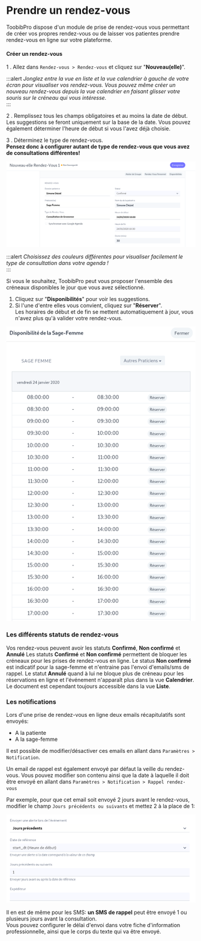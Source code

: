 
# Prendre un rendez-vous

ToobibPro dispose d'un module de prise de rendez-vous vous permettant de créer vos propres rendez-vous ou de laisser vos patientes prendre rendez-vous en ligne sur votre plateforme.


#### Créer un rendez-vous


1 .  Allez dans `Rendez-vous > Rendez-vous` et cliquez sur "**Nouveau(elle)**".


:::alert
*Jonglez entre la vue en liste et la vue calendrier à gauche de votre écran pour visualiser vos rendez-vous. Vous pouvez même créer un nouveau rendez-vous depuis la vue calendrier en faisant glisser votre souris sur le créneau qui vous intéresse.*  
:::

2 . Remplissez tous les champs obligatoires et au moins la date de début. Les suggestions se feront uniquement sur la base de la date. Vous pouvez également déterminer l'heure de début si vous l'avez déjà choisie.

3 . Déterminez le type de rendez-vous.  
**Pensez donc à configurer autant de type de rendez-vous que vous avez de consultations différentes!**  

![Nouveau Rendez-Vous](/content/maia/appointments/nouveau_rdv.png)  

:::alert
*Choisissez des couleurs différentes pour visualiser facilement le type de consultation dans votre agenda !*  
:::


Si vous le souhaitez, ToobibPro peut vous proposer l'ensemble des créneaux disponibles le jour que vous avez sélectionné.

1. Cliquez sur "**Disponibilités**" pour voir les suggestions.
2. Si l'une d'entre elles vous convient, cliquez sur "**Réserver**".  
Les horaires de début et de fin se mettent automatiquement à jour, vous n'avez plus qu'à valider votre rendez-vous.

![Disponibilités](/content/maia/appointments/disponibilites.png)
<br>

### Les différents statuts de rendez-vous

Vos rendez-vous peuvent avoir les statuts __Confirmé__, __Non confirmé__ et __Annulé__
Les statuts __Confirmé__ et __Non confirmé__ permettent de bloquer les créneaux pour les prises de rendez-vous en ligne.
Le status __Non confirmé__ est indicatif pour la sage-femme et n'entraine pas l'envoi d'emails/sms de rappel.
Le statut __Annulé__ quand à lui ne bloque plus de créneau pour les réservations en ligne et l'événement n'apparaît plus dans la vue __Calendrier__.
Le document est cependant toujours accessible dans la vue __Liste__.


### Les notifications

Lors d'une prise de rendez-vous en ligne deux emails récapitulatifs sont envoyés:
- A la patiente
- A la sage-femme

Il est possible de modifier/désactiver ces emails en allant dans `Paramètres > Notification`.

Un email de rappel est également envoyé par défaut la veille du rendez-vous.
Vous pouvez modifier son contenu ainsi que la date à laquelle il doit être envoyé en allant dans `Paramètres > Notification > Rappel rendez-vous`

Par exemple, pour que cet email soit envoyé 2 jours avant le rendez-vous, modifier le champ `Jours précédents ou suivants` et mettez 2 à la place de 1:

![Notification](/content/maia/appointments/reminder_notification.png)


Il en est de même pour les SMS: **un SMS de rappel** peut être envoyé 1 ou plusieurs jours avant la consultation.  
Vous pouvez configurer le délai d'envoi dans votre fiche d'information professionnelle, ainsi que le corps du texte qui va être envoyé.  